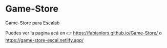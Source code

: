 # Game-Store
Game-Store para Escalab

Puedes ver la pagina acá en 👉 https://fabianlors.github.io/Game-Store/ o https://game-store-escal.netlify.app/
